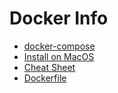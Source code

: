 # Docker Info

* [docker-compose](docker-compose.md)
* [Install on MacOS](docker-macos.md)
* [Cheat Sheet](docker.md)
* [Dockerfile](dockerfile.md)
